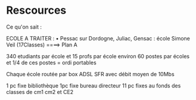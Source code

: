 # Rescources

Ce qu'on sait : 

ECOLE A TRAITER : •	Pessac sur Dordogne, Juliac, Gensac : école Simone Veil (17Classes)
====> Plan A 

340 etudiants par école 
et  15 profs par école 
environ 60 postes par écoles 
et 1/4 de ces postes = ordi portables

Chaque école routée par box ADSL SFR avec débit moyen de 10Mbs

1 pc fixe bibliothèque 
1pc fixe bureau directeur 
11 pc fixes au fonds des classes de cm1 cm2 et CE2 
